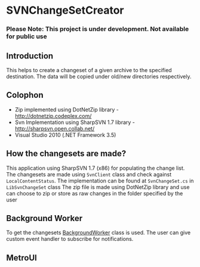 # SVNChangeSetCreator

### Please Note: This project is under development. Not available for public use

## Introduction

This helps to create a changeset of a given archive to the specified destination. The data will be copied under old/new directories respectively.

## Colophon
 - Zip implemented using DotNetZip library - http://dotnetzip.codeplex.com/
 - Svn Implementation using SharpSVN 1.7 library - http://sharpsvn.open.collab.net/
 - Visual Studio 2010 (.NET Framework 3.5)

## How the changesets are made?
This application using SharpSVN 1.7 (x86) for populating the change list. The changesets are made using `SvnClient` class and check against `LocalContentStatus`. The implementation can be found at `SvnChangeSet.cs` in `LibSvnChangeSet` class
The zip file is made using DotNetZip library and use can choose to zip or store as raw changes in the folder specified by the user

## Background Worker
To get the changesets [BackgroundWorker](http://msdn.microsoft.com/en-us/library/system.componentmodel.backgroundworker.aspx) class is used. The user can give custom event handler to subscribe for notifications.

## MetroUI

